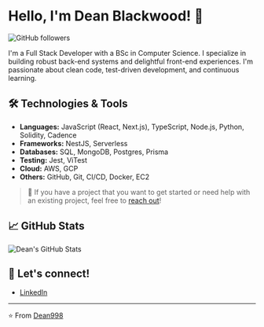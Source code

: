 # Hello, I'm Dean Blackwood! 👋

![GitHub followers](https://img.shields.io/github/followers/Dean998?label=Follow&style=social) 

I'm a Full Stack Developer with a BSc in Computer Science. I specialize in building robust back-end systems and delightful front-end experiences. I'm passionate about clean code, test-driven development, and continuous learning.

## 🛠️ Technologies & Tools

- **Languages:** JavaScript (React, Next.js), TypeScript, Node.js, Python, Solidity, Cadence
- **Frameworks:** NestJS, Serverless
- **Databases:** SQL, MongoDB, Postgres, Prisma
- **Testing:** Jest, ViTest
- **Cloud:** AWS, GCP
- **Others:** GitHub, Git, CI/CD, Docker, EC2

> 💼 If you have a project that you want to get started or need help with an existing project, feel free to [reach out](mailto:dean.blackwood01@gmail.com)!

## 📈 GitHub Stats

![Dean's GitHub Stats](https://github-readme-stats.vercel.app/api?username=Dean998&show_icons=true&hide_title=true&count_private=true&hide=prs&theme=default)

## 📣 Let's connect!
- [LinkedIn](https://www.linkedin.com/in/dean-blackwood-738362113)

---

⭐️ From [Dean998](https://github.com/Dean998)
